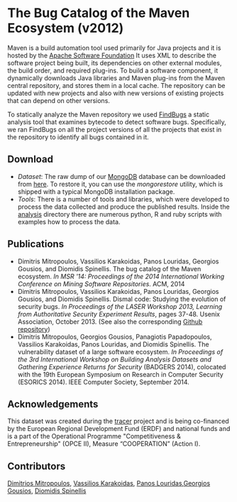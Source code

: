The Bug Catalog of the Maven Ecosystem (v2012)
==============================================

Maven is a build automation tool used primarily for Java projects and it is
hosted by the [Apache Software Foundation](http://maven.apache.org)
It uses XML to describe the software project being built, its dependencies
on other external modules, the build order, and required plug-ins.
To build a software component, it dynamically downloads Java libraries
and Maven plug-ins from the Maven central repository,
and stores them in a local cache. The repository can be updated with
new projects and also with new versions of existing projects
that can depend on other versions.

To statically analyze the Maven repository
we used [FindBugs](http://findbugs.sourceforge.net/)
a static analysis tool that examines bytecode to detect software bugs.
Specifically, we ran FindBugs on all the project versions of all
the projects that exist in the repository
to identify all bugs contained in it.

Download
--------
* *Dataset*: The raw dump of our [MongoDB](http://www.mongodb.org/) database can be downloaded from [here](http://istlab.dmst.aueb.gr/~bkarak/findbugs.tar.bz2). To restore it, you can use the *mongorestore* utility, which is shipped with a typical MongoDB installation package.
* *Tools*: There is a number of tools and libraries, which were developed to process the data collected and produce the published results. Inside the [analysis](https://github.com/bkarak/data_paper_msr2014/tree/master/analysis) directory there are numerous python, R and ruby scripts with examples how to process the data.


Publications
------------
* Dimitris Mitropoulos, Vassilios Karakoidas, Panos Louridas, Georgios Gousios, and Diomidis Spinellis. The bug catalog of the Maven ecosystem. *In MSR '14: Proceedings of the 2014 International Working Conference on Mining Software Repositories*. ACM, 2014
* Dimitris Mitropoulos, Vassilios Karakoidas, Panos Louridas, Georgios Gousios, and Diomidis Spinellis. Dismal code: Studying the evolution of security bugs. *In Proceedings of the LASER Workshop 2013, Learning from Authoritative Security Experiment Results*, pages 37-48. Usenix Association, October 2013. (See also the corresponding [Github repository](https://github.com/bkarak/evol_security_publication_2012))
* Dimitris Mitropoulos, Georgios Gousios, Panagiotis Papadopoulos, Vassilios Karakoidas, Panos Louridas, and Diomidis Spinellis. The vulnerability dataset of a large software ecosystem. *In Proceedings of the 3rd International Workshop on Building Analysis Datasets and Gathering Experience Returns for Security* (BADGERS 2014), colocated with the 19th European Symposium on Research in Computer Security (ESORICS 2014). IEEE Computer Society, September 2014.

Acknowledgements
----------------
This dataset was created during the [tracer](http://www.tracer-project.gr/) project and is being co-financed by the European Regional Development Fund (ERDF) and national funds and is a part of the Operational Programme "Competitiveness & Entrepreneurship" (OPCE II), Measure “COOPERATION” (Action I).

Contributors
------------

[Dimitrios Mitropoulos](http://istlab.dmst.aueb.gr/content/members/m_dimitro.html), [Vassilios Karakoidas](http://bkarak.wizhut.com/),
[Panos Louridas](http://istlab.dmst.aueb.gr/content/members/m_louridas.html),[Georgios Gousios](http://www.gousios.gr/), [Diomidis Spinellis](http://www.dmst.aueb.gr/dds)

